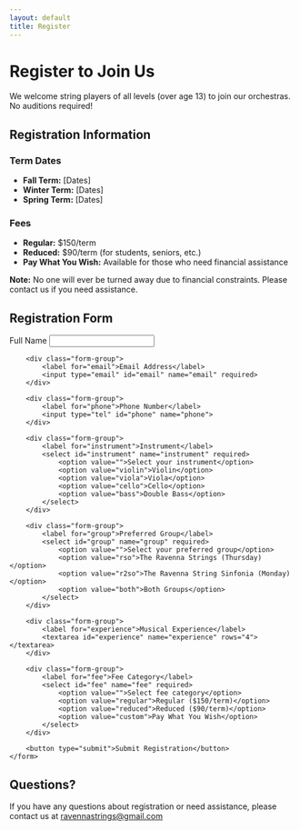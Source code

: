 ```yaml
---
layout: default
title: Register
---
```


# Register to Join Us

We welcome string players of all levels (over age 13) to join our orchestras. No auditions required!

## Registration Information

### Term Dates
- **Fall Term:** [Dates]
- **Winter Term:** [Dates]
- **Spring Term:** [Dates]

### Fees
- **Regular:** $150/term
- **Reduced:** $90/term (for students, seniors, etc.)
- **Pay What You Wish:** Available for those who need financial assistance

**Note:** No one will ever be turned away due to financial constraints. Please contact us if you need assistance.

## Registration Form

<div class="registration-form">
    <form action="https://formspree.io/f/your-form-id" method="POST">
        <div class="form-group">
            <label for="name">Full Name</label>
            <input type="text" id="name" name="name" required>
        </div>

        <div class="form-group">
            <label for="email">Email Address</label>
            <input type="email" id="email" name="email" required>
        </div>

        <div class="form-group">
            <label for="phone">Phone Number</label>
            <input type="tel" id="phone" name="phone">
        </div>

        <div class="form-group">
            <label for="instrument">Instrument</label>
            <select id="instrument" name="instrument" required>
                <option value="">Select your instrument</option>
                <option value="violin">Violin</option>
                <option value="viola">Viola</option>
                <option value="cello">Cello</option>
                <option value="bass">Double Bass</option>
            </select>
        </div>

        <div class="form-group">
            <label for="group">Preferred Group</label>
            <select id="group" name="group" required>
                <option value="">Select your preferred group</option>
                <option value="rso">The Ravenna Strings (Thursday)</option>
                <option value="r2so">The Ravenna String Sinfonia (Monday)</option>
                <option value="both">Both Groups</option>
            </select>
        </div>

        <div class="form-group">
            <label for="experience">Musical Experience</label>
            <textarea id="experience" name="experience" rows="4"></textarea>
        </div>

        <div class="form-group">
            <label for="fee">Fee Category</label>
            <select id="fee" name="fee" required>
                <option value="">Select fee category</option>
                <option value="regular">Regular ($150/term)</option>
                <option value="reduced">Reduced ($90/term)</option>
                <option value="custom">Pay What You Wish</option>
            </select>
        </div>

        <button type="submit">Submit Registration</button>
    </form>
</div>

## Questions?

If you have any questions about registration or need assistance, please contact us at [ravennastrings@gmail.com](mailto:ravennastrings@gmail.com) 